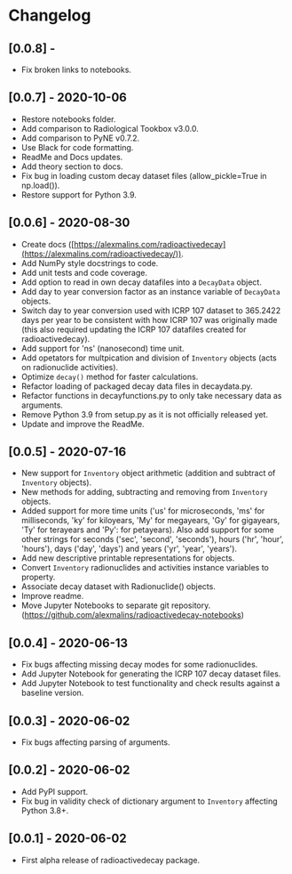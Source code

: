 # Changelog

## [0.0.8] - ###
- Fix broken links to notebooks.

## [0.0.7] - 2020-10-06
- Restore notebooks folder.
- Add comparison to Radiological Tookbox v3.0.0.
- Add comparison to PyNE v0.7.2.
- Use Black for code formatting.
- ReadMe and Docs updates.
- Add theory section to docs.
- Fix bug in loading custom decay dataset files (allow_pickle=True in np.load()).
- Restore support for Python 3.9.

## [0.0.6] - 2020-08-30
- Create docs ([https://alexmalins.com/radioactivedecay](https://alexmalins.com/radioactivedecay/)).
- Add NumPy style docstrings to code.
- Add unit tests and code coverage.
- Add option to read in own decay datafiles into a `DecayData` object.
- Add day to year conversion factor as an instance variable of `DecayData` objects.
- Switch day to year conversion used with ICRP 107 dataset to 365.2422 days per year to be
consistent with how ICRP 107 was originally made (this also required updating the
ICRP 107 datafiles created for radioactivedecay).
- Add support for 'ns' (nanosecond) time unit.
- Add opetators for multpication and division of `Inventory` objects (acts on radionuclide
activities).
- Optimize `decay()` method for faster calculations.
- Refactor loading of packaged decay data files in decaydata.py.
- Refactor functions in decayfunctions.py to only take necessary data as arguments.
- Remove Python 3.9 from setup.py as it is not officially released yet.
- Update and improve the ReadMe.

## [0.0.5] - 2020-07-16
- New support for `Inventory` object arithmetic (addition and subtract of `Inventory` objects).
- New methods for adding, subtracting and removing from `Inventory` objects.
- Added support for more time units ('us' for microseconds, 'ms' for milliseconds, 'ky' for
kiloyears, 'My' for megayears, 'Gy' for gigayears, 'Ty' for terayears and 'Py': for petayears).
Also add support for some other strings for seconds ('sec', 'second', 'seconds'), hours ('hr',
'hour', 'hours'), days ('day', 'days') and years ('yr', 'year', 'years').
- Add new descriptive printable representations for objects.
- Convert `Inventory` radionuclides and activities instance variables to property.
- Associate decay dataset with Radionuclide() objects.
- Improve readme.
- Move Jupyter Notebooks to separate git repository.
(https://github.com/alexmalins/radioactivedecay-notebooks)

## [0.0.4] - 2020-06-13
- Fix bugs affecting missing decay modes for some radionuclides.
- Add Jupyter Notebook for generating the ICRP 107 decay dataset files.
- Add Jupyter Notebook to test functionality and check results against a baseline version.

## [0.0.3] - 2020-06-02
- Fix bugs affecting parsing of arguments.

## [0.0.2] - 2020-06-02
- Add PyPI support.
- Fix bug in validity check of dictionary argument to `Inventory` affecting Python 3.8+.

## [0.0.1] - 2020-06-02
- First alpha release of radioactivedecay package.